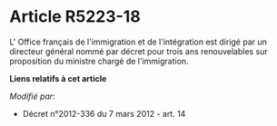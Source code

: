 # Article R5223-18

L' Office français de l'immigration et de l'intégration est dirigé par un directeur général nommé par décret pour trois ans
renouvelables sur proposition du ministre chargé de l'immigration.

**Liens relatifs à cet article**

_Modifié par_:

  - Décret n°2012-336 du 7 mars 2012 - art. 14
